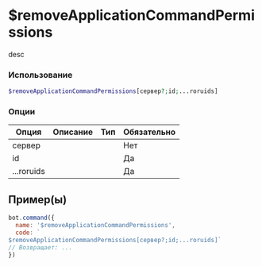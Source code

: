 # $removeApplicationCommandPermissions
desc
### Использование
```php
$removeApplicationCommandPermissions[сервер?;id;...roruids]
```

### Опции

| Опция | Описание | Тип | Обязательно |
|--------|-------------|------|----------|
| сервер |  |  | Нет | 
| id |  |  | Да | 
| ...roruids |  |  | Да |
## Пример(ы)

```javascript
bot.command({
  name: '$removeApplicationCommandPermissions',
  code: `
$removeApplicationCommandPermissions[сервер?;id;...roruids]`
// Возвращает: ...
})
```
